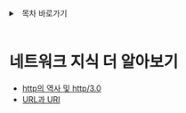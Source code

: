 <details>
<summary>&nbsp; 목차 바로가기</summary>

---

## [Network](./README.md)
#### [네트워크의 흐름과 OSI 7계층](./1_network_flow.md)
#### [전송계층 - TCP와 UDP](./2_TCP와_UDP.md)
#### [네트워크계층 - IP](./3_IP.md)
#### [응용계층 - HTTP와 HTTPS](./4_HTTP.md)
#### [응용계층 - DNS와 DHCP](./5_DNS_DHCP.md)
#### 네트워크 지식 더 알아보기

<br>

[( 홈으로 )](../README.md)

---

</details>

<br>

# 네트워크 지식 더 알아보기

- [http의 역사 및 http/3.0](https://ykarma1996.tistory.com/86)
- [URL과 URI](https://www.charlezz.com/?p=44767)